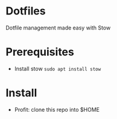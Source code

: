# Dotfiles

Dotfile management made easy with Stow

# Prerequisites
* Install stow `sudo apt install stow`

# Install
* Profit: clone this repo into $HOME
